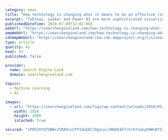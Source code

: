 ```yaml
---
category: news
title: "How technology is changing what it means to be an effective (search) marketer"
excerpt: "Tableau, Looker and Power BI are more sophisticated visualization options to consider. Google Cloud AutoML Tables make it easy for non-coders to leverage machine learning and build forecasts."
publishedDateTime: 2020-07-09T12:02:00Z
webUrl: "https://searchengineland.com/how-technology-is-changing-what-it-means-to-be-effective-search-marketer-337362"
ampWebUrl: "https://searchengineland.com/how-technology-is-changing-what-it-means-to-be-effective-search-marketer-337362/amp"
cdnAmpWebUrl: "https://searchengineland-com.cdn.ampproject.org/c/s/searchengineland.com/how-technology-is-changing-what-it-means-to-be-effective-search-marketer-337362/amp"
type: article
quality: 41
heat: 41
published: false

provider:
  name: Search Engine Land
  domain: searchengineland.com

topics:
  - Machine Learning
  - AI

images:
  - url: "https://searchengineland.com/figz/wp-content/seloads/2019/05/woman-tying-laptop-stock-1920.jpg"
    width: 1920
    height: 1080
    isCached: true

secured: "sP053XtQYVWW+2SRA9ccCPYIQuGECJOgzuv/JNUEK4E7rS+X7oakyU9WnN7Z2CoNZv4GF4Bk+0EQA5i+o7bmBYCKZCpU5/+ydy1IV+fWWIfWNRpEkojPOW16il9KAImLQ4wlBipUXCCRExS6kChPujE6PI7sF1C0rjuHrokchMt6hL991AszX1jidlKNrk60i7sdJBmdtNpAYuDLKUupz9Kz4TEapTRL6bNb9Wi1Ud2nJbvc7/CmA1/Im0klU5P7sKKVHXZvPNz3+STNiW3WuDaJjOodD96CLe9ck8q/SmpUvGY0TZOzDdsRXsdw1HJBeIttAEUTo/maWCzYMejkiQ==;EV3bmnopytjGi6lKtKU/Og=="
---
```


